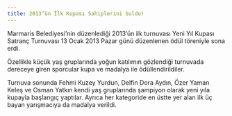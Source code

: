 ```yaml
---
title: 2013’ün İlk Kupası Sahiplerini buldu!
---
```


Marmaris Belediyesi’nin düzenlediği 2013’ün ilk turnuvası Yeni Yıl Kupası Satranç Turnuvası 13 Ocak 2013 Pazar günü düzenlenen ödül töreniyle sona erdi.

Özellikle küçük yaş gruplarında yoğun katılımın gözlendiği turnuvada dereceye giren sporcular kupa ve madalya ile ödüllendirildiler.

Turnuva sonunda Fehmi Kuzey Yurdun, Delfin Dora Aydın, Özer Yaman Keleş ve Osman Yatkın kendi yaş gruplarında şampiyon olarak yeni yıla kupayla başlangıç yaptılar.
Ayrıca her kategoride en üstte yer alan ilk üç bayan yarışmacıya da madalya verildi.

